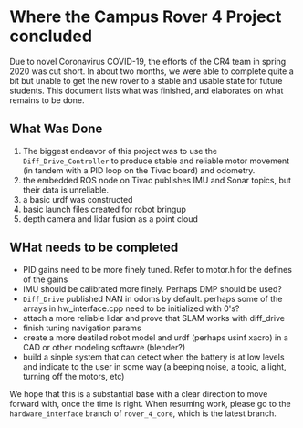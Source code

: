 # Where the Campus Rover 4 Project concluded

Due to novel Coronavirus COVID-19, the efforts of the CR4 team in spring 2020 was cut short. In about two months, we were able to complete quite a bit but unable to get the new rover to a stable and usable state for future students. This document lists what was finished, and elaborates on what remains to be done.

## What Was Done

1. The biggest endeavor of this project was to use the `Diff_Drive_Controller` to produce stable and reliable motor movement (in tandem with a PID loop on the Tivac board) and odometry.
1. the embedded ROS node on Tivac publishes IMU and Sonar topics, but their data is unreliable.
1. a basic urdf was constructed
1. basic launch files created for robot bringup
1. depth camera and lidar fusion as a point cloud

## WHat needs to be completed

* PID gains need to be more finely tuned. Refer to motor.h for the defines of the gains
* IMU should be calibrated more finely. Perhaps DMP should be used?
* `Diff_Drive` published NAN in odoms by default. perhaps some of the arrays in hw_interface.cpp need to be initialized with 0's?
* attach a more reliable lidar and prove that SLAM works with diff_drive
* finish tuning navigation params
* create a more deatiled robot model and urdf (perhaps usinf xacro) in a CAD or other modeling softawre (blender?)
* build a sinple system that can detect when the battery is at low levels and indicate to the user in some way (a beeping noise, a topic, a light, turning off the motors, etc)

We hope that this is a substantial base with a clear direction to move forward with, once the time is right. When resuming work, please go to the `hardware_interface` branch of `rover_4_core`, which is the latest branch.
